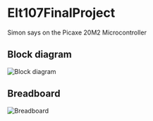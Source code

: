 # Elt107FinalProject
Simon says on the Picaxe 20M2 Microcontroller 

## Block diagram
![Block diagram](https://raw.github.com/jacobernst98/Elt107FinalProject/master/Images/BlockDiagram.png)

## Breadboard
![Breadboard](https://raw.github.com/jacobernst98/Elt107FinalProject/master/Images/Wiring.png)

